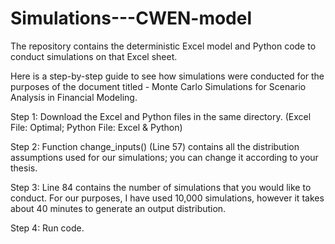 # Simulations---CWEN-model
The repository contains the deterministic Excel model and Python code to conduct simulations on that Excel sheet.

Here is a step-by-step guide to see how simulations were conducted for the purposes of the document titled - Monte Carlo Simulations for Scenario Analysis in Financial Modeling.

Step 1: Download the Excel and Python files in the same directory. (Excel File: Optimal; Python File: Excel & Python)

Step 2: Function change_inputs() (Line 57) contains all the distribution assumptions used for our simulations; you can change it according to your thesis.

Step 3: Line 84 contains the number of simulations that you would like to conduct. For our purposes, I have used 10,000 simulations, however it takes about 40 minutes to generate an output distribution. 

Step 4: Run code.
